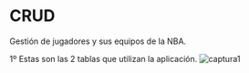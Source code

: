 # CRUD

Gestión de jugadores y sus equipos de la NBA.


1º Estas son las 2 tablas que utilizan la aplicación.
![captura1](https://user-images.githubusercontent.com/33193519/53928216-93731200-4089-11e9-9553-43667341261a.PNG)
